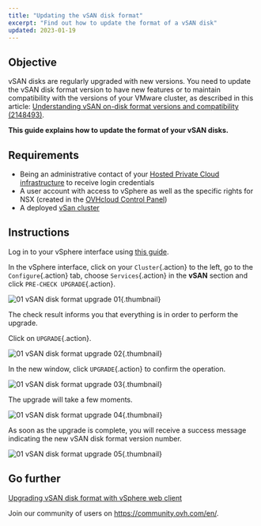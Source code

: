 ```yaml
---
title: "Updating the vSAN disk format"
excerpt: "Find out how to update the format of a vSAN disk"
updated: 2023-01-19
---
```


## Objective

vSAN disks are regularly upgraded with new versions. You need to update the vSAN disk format version to have new features or to maintain compatibility with the versions of your VMware cluster, as described in this article: [Understanding vSAN on-disk format versions and compatibility (2148493)](https://kb.vmware.com/s/article/2148493).

**This guide explains how to update the format of your vSAN disks.** 

## Requirements

- Being an administrative contact of your [Hosted Private Cloud infrastructure](https://www.ovhcloud.com/en/enterprise/products/hosted-private-cloud/) to receive login credentials
- A user account with access to vSphere as well as the specific rights for NSX (created in the [OVHcloud Control Panel](/links/manager))
- A deployed [vSan cluster](/pages/hosted_private_cloud/hosted_private_cloud_powered_by_vmware/vmware_vsan)

## Instructions

Log in to your vSphere interface using [this guide](/pages/hosted_private_cloud/hosted_private_cloud_powered_by_vmware/vsphere_interface_connexion).

In the vSphere interface, click on your `Cluster`{.action} to the left, go to the `Configure`{.action} tab, choose `Services`{.action} in the **vSAN** section and click `PRE-CHECK UPGRADE`{.action}.

![01 vSAN disk format upgrade 01](images/01-vsan-disk-format-upgrade01.png){.thumbnail}

The check result informs you that everything is in order to perform the upgrade.

Click on `UPGRADE`{.action}.

![01 vSAN disk format upgrade 02](images/01-vsan-disk-format-upgrade02.png){.thumbnail}

In the new window, click `UPGRADE`{.action} to confirm the operation.

![01 vSAN disk format upgrade 03](images/01-vsan-disk-format-upgrade03.png){.thumbnail}

The upgrade will take a few moments.

![01 vSAN disk format upgrade 04](images/01-vsan-disk-format-upgrade04.png){.thumbnail}

As soon as the upgrade is complete, you will receive a success message indicating the new vSAN disk format version number.

![01 vSAN disk format upgrade 05](images/01-vsan-disk-format-upgrade05.png){.thumbnail}

## Go further

[Upgrading vSAN disk format with vSphere web client](https://docs.vmware.com/en/VMware-vSphere/6.7/com.vmware.vsphere.virtualsan.doc/GUID-9FB6F6D8-80A9-4584-BD0D-8FED073B3D40.html)

Join our community of users on <https://community.ovh.com/en/>.
